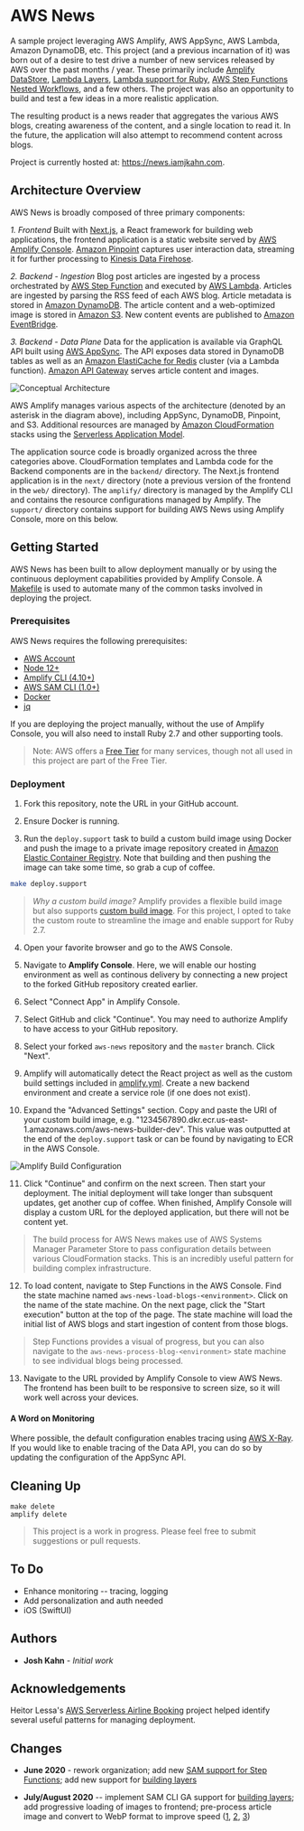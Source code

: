 # AWS News

A sample project leveraging AWS Amplify, AWS AppSync, AWS Lambda, Amazon DynamoDB, etc. This project (and a previous incarnation of it) was born out of a desire to test drive a number of new services released by AWS over the past months / year. These primarily include [Amplify DataStore](https://aws-amplify.github.io/docs/js/datastore), [Lambda Layers](https://docs.aws.amazon.com/lambda/latest/dg/configuration-layers.html), [Lambda support for Ruby](https://docs.aws.amazon.com/lambda/latest/dg//lambda-ruby.html), [AWS Step Functions Nested Workflows](https://aws.amazon.com/about-aws/whats-new/2019/08/aws-step-function-adds-support-for-nested-workflows/), and a few others. The project was also an opportunity to build and test a few ideas in a more realistic application.

The resulting product is a news reader that aggregates the various AWS blogs, creating awareness of the content, and a single location to read it. In the future, the application will also attempt to recommend content across blogs.

Project is currently hosted at: https://news.iamjkahn.com.

## Architecture Overview

AWS News is broadly composed of three primary components:

*1. Frontend*
Built with [Next.js](https://nextjs.org/), a React framework for building web applications, the frontend application is a static website served by [AWS Amplify Console](https://aws.amazon.com/amplify/console/). [Amazon Pinpoint](https://aws.amazon.com/pinpoint/) captures user interaction data, streaming it for further processing to [Kinesis Data Firehose](https://aws.amazon.com/kinesis/data-firehose/).

*2. Backend - Ingestion*
Blog post articles are ingested by a process orchestrated by [AWS Step Function](https://aws.amazon.com/step-functions/) and executed by [AWS Lambda](https://aws.amazon.com/lambda/). Articles are ingested by parsing the RSS feed of each AWS blog. Article metadata is stored in [Amazon DynamoDB](https://aws.amazon.com/dynamodb/). The article content and a web-optimized image is stored in [Amazon S3](https://aws.amazon.com/s3/). New content events are published to [Amazon EventBridge](https://aws.amazon.com/eventbridge/).

*3. Backend - Data Plane*
Data for the application is available via GraphQL API built using [AWS AppSync](https://aws.amazon.com/appsync/). The API exposes data stored in DynamoDB tables as well as an [Amazon ElastiCache for Redis](https://aws.amazon.com/elasticache/redis/) cluster (via a Lambda function). [Amazon API Gateway](https://aws.amazon.com/api-gateway/) serves article content and images.

![Conceptual Architecture](./images/conceptual_architecture.png)

AWS Amplify manages various aspects of the architecture (denoted by an asterisk in the diagram above), including AppSync, DynamoDB, Pinpoint, and S3. Additional resources are managed by [Amazon CloudFormation](https://aws.amazon.com/cloudformation/) stacks using the [Serverless Application Model](https://aws.amazon.com/serverless/sam/).

The application source code is broadly organized across the three categories above. CloudFormation templates and Lambda code for the Backend components are in the `backend/` directory. The Next.js frontend application is in the `next/` directory (note a previous version of the frontend in the `web/` directory). The `amplify/` directory is managed by the Amplify CLI and contains the resource configurations managed by Amplify. The `support/` directory contains support for building AWS News using Amplify Console, more on this below.

## Getting Started

AWS News has been built to allow deployment manually or by using the continuous deployment capabilities provided by Amplify Console. A [Makefile](./Makefile) is used to automate many of the common tasks involved in deploying the project.

### Prerequisites

AWS News requires the following prerequisites:

* [AWS Account](https://aws.amazon.com/account/)
* [Node 12+](https://nodejs.org/en/download/)
* [Amplify CLI (4.10+)](https://aws-amplify.github.io/docs/cli-toolchain/quickstart#quickstart)
* [AWS SAM CLI (1.0+)](https://docs.aws.amazon.com/serverless-application-model/latest/developerguide/serverless-sam-cli-install.html)
* [Docker](https://docs.docker.com/install/)
* [jq](https://stedolan.github.io/jq/download/)

If you are deploying the project manually, without the use of Amplify Console, you will also need to install Ruby 2.7 and other supporting tools.

> Note: AWS offers a [Free Tier](https://aws.amazon.com/free/) for many services, though not all used in this project are part of the Free Tier.

### Deployment

1. Fork this repository, note the URL in your GitHub account.

2. Ensure Docker is running.
   
3. Run the `deploy.support` task to build a custom build image using Docker and push the image to a private image repository created in [Amazon Elastic Container Registry](https://aws.amazon.com/ecr/). Note that building and then pushing the image can take some time, so grab a cup of coffee.

  ``` bash
  make deploy.support
  ```

> *Why a custom build image?* Amplify provides a flexible build image but also supports [custom build image](https://docs.aws.amazon.com/amplify/latest/userguide/custom-build-image.html). For this project, I opted to take the custom route to streamline the image and enable support for Ruby 2.7.

4. Open your favorite browser and go to the AWS Console.

5. Navigate to **Amplify Console**. Here, we will enable our hosting environment as well as continous delivery by connecting a new project to the forked GitHub repository created earlier.

6. Select "Connect App" in Amplify Console.

7. Select GitHub and click "Continue". You may need to authorize Amplify to have access to your GitHub repository.

8. Select your forked `aws-news` repository and the `master` branch. Click "Next".

9. Amplify will automatically detect the React project as well as the custom build settings included in [amplify.yml](./amplify.yml). Create a new backend environment and create a service role (if one does not exist).

10. Expand the "Advanced Settings" section. Copy and paste the URI of your custom build image, e.g. "1234567890.dkr.ecr.us-east-1.amazonaws.com/aws-news-builder-dev". This value was outputted at the end of the `deploy.support` task or can be found by navigating to ECR in the AWS Console.

![Amplify Build Configuration](images/amplify_build_configuration.png)

11. Click "Continue" and confirm on the next screen. Then start your deployment. The initial deployment will take longer than subsquent updates, get another cup of coffee. When finished, Amplify Console will display a custom URL for the deployed application, but there will not be content yet.

> The build process for AWS News makes use of AWS Systems Manager Parameter Store to pass configuration details between various CloudFormation stacks. This is an incredibly useful pattern for building complex infrastructure.

12. To load content, navigate to Step Functions in the AWS Console. Find the state machine named `aws-news-load-blogs-<environment>`. Click on the name of the state machine. On the next page, click the "Start execution" button at the top of the page. The state machine will load the initial list of AWS blogs and start ingestion of content from those blogs.

> Step Functions provides a visual of progress, but you can also navigate to the `aws-news-process-blog-<environment>` state machine to see individual blogs being processed.


13. Navigate to the URL provided by Amplify Console to view AWS News. The frontend has been built to be responsive to screen size, so it will work well across your devices.


#### A Word on Monitoring

Where possible, the default configuration enables tracing using [AWS X-Ray](https://aws.amazon.com/xray/). If you would like to enable tracing of the Data API, you can do so by updating the configuration of the AppSync API.


## Cleaning Up

```
make delete
amplify delete
```

> This project is a work in progress. Please feel free to submit suggestions or pull requests.


## To Do

* Enhance monitoring -- tracing, logging
* Add personalization and auth needed
* iOS (SwiftUI)

## Authors

* **Josh Kahn** - *Initial work*

## Acknowledgements

Heitor Lessa's [AWS Serverless Airline Booking](https://github.com/aws-samples/aws-serverless-airline-booking) project helped identify several useful patterns for managing deployment.

## Changes

* **June 2020** - rework organization; add new [SAM support for Step Functions](https://aws.amazon.com/blogs/compute/simplifying-application-orchestration-with-aws-step-functions-and-aws-sam/); add new support for [building layers](https://docs.aws.amazon.com/serverless-application-model/latest/developerguide/building-layers.html)

* **July/August 2020** -- implement SAM CLI GA support for [building layers](https://aws.amazon.com/blogs/compute/the-aws-serverless-application-model-cli-is-now-generally-available/); add progressive loading of images to frontend; pre-process article image and convert to WebP format to improve speed ([1](https://web.dev/serve-responsive-images/), [2](https://web.dev/serve-images-webp/), [3](https://web.dev/uses-responsive-images))